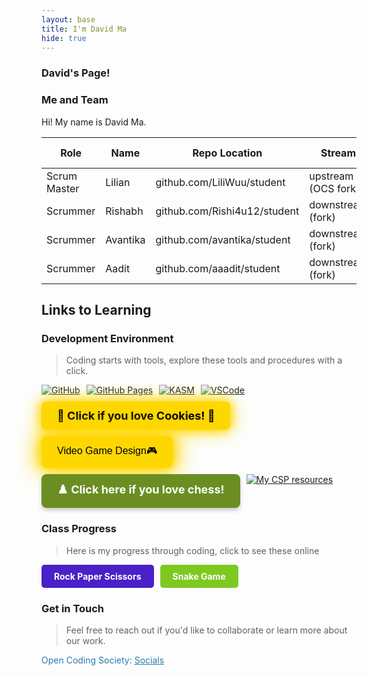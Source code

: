 ```yaml
---
layout: base
title: I'm David Ma
hide: true
---
```

### David's Page!

### Me and Team

Hi! My name is David Ma.

| Role         | Name     | Repo Location                       | Stream                | Repo Name |
|--------------|----------|-------------------------------------|-----------------------|-----------|
| Scrum Master | Lilian   | github.com/LiliWuu/student           | upstream (OCS fork)   | student   |
| Scrummer     | Rishabh  | github.com/Rishi4u12/student         | downstream (fork)     | student   |
| Scrummer     | Avantika | github.com/avantika/student          | downstream (fork)     | student   |
| Scrummer     | Aadit    | github.com/aaadit/student            | downstream (fork)     | student   |

## Links to Learning

### Development Environment

> Coding starts with tools, explore these tools and procedures with a click.

<div style="display: flex; flex-wrap: wrap; gap: 10px;">
    <a href="https://github.com/Open-Coding-Society/student">
        <img src="https://img.shields.io/badge/GitHub-181717?style=for-the-badge&logo=github&logoColor=white" alt="GitHub">
    </a>
    <a href="https://open-coding-society.github.io/student">
        <img src="https://img.shields.io/badge/GitHub%20Pages-327FC7?style=for-the-badge&logo=github&logoColor=white" alt="GitHub Pages">
    </a>
    <a href="https://kasm.nighthawkcodingsociety.com/">
        <img src="https://img.shields.io/badge/KASM-0078D4?style=for-the-badge&logo=kasm&logoColor=white" alt="KASM">
    </a>
    <a href="https://vscode.dev/">
        <img src="https://img.shields.io/badge/VSCode-007ACC?style=for-the-badge&logo=visual-studio-code&logoColor=white" alt="VSCode">
    </a>
    <a href="https://cookiegame.org/zh/" target="_blank" 
       style="display:inline-block; padding:12px 25px; background-color:#FFD700; color:black; text-decoration:none; 
              font-size:18px; font-weight:bold; border-radius:8px; box-shadow: 0 0 15px #FFD700, 0 0 30px #FFD700; 
              transition: all 0.3s; cursor:pointer;">
        🍪 Click if you love Cookies! 🍪
    </a>
    <input type="button" value="Video Game Design🎮" 
           onclick="window.open('https://discord.gg/MF35TPUG', '_blank')" 
           style="padding:12px 25px; font-size:16px; background-color:#FFD700; color:black; border:none; border-radius:8px; cursor:pointer; 
                  box-shadow: 0 0 15px #FFD700, 0 0 30px #FFD700, 0 0 45px #FFD700; transition: all 0.3s;">
    <a href="https://www.chess.com" target="_blank" 
       style="display:inline-block; padding:12px 25px; background-color:#6B8E23; color:white; text-decoration:none; font-size:18px; font-weight:bold; border-radius:8px; box-shadow: 0 4px 6px rgba(0,0,0,0.2); transition: all 0.2s;">
        ♟️ Click here if you love chess!
    </a>
    <a href="https://docs.google.com/document/d/1aV7q2XLWMoSfFxrlIePGDWLTG4Zu4av9Y2jBH9-ywOU/edit?tab=t.0" target="_blank">
        <img src="https://img.shields.io/badge/My%20CSP%20resources-4CAF50?style=for-the-badge&logo=google&logoColor=white" alt="My CSP resources">
    </a>
</div>


### Class Progress

> Here is my progress through coding, click to see these online

<div style="display: flex; flex-wrap: wrap; gap: 10px; margin-bottom: 20px;">
  <a href="{{site.baseurl}}/hacks/rock-paper-scissor" style="text-decoration: none;">
    <div style="background-color: #4a20c9ff; color: white; padding: 10px 20px; border-radius: 5px; font-weight: bold;">
      Rock Paper Scissors
    </div>
  </a>
  <a href="{{site.baseurl}}/hacks/snake-game" style="text-decoration: none;">
    <div style="background-color: #7dc920ff; color: white; padding: 10px 20px; border-radius: 5px; font-weight: bold;">
      Snake Game
    </div>
  </a>
</div>

### Get in Touch

> Feel free to reach out if you'd like to collaborate or learn more about our work.

<p style="color: #2A7DB1;">
Open Coding Society: <a href="https://opencodingsociety.com" style="color: #2A7DB1; text-decoration: underline;">Socials</a>
</p>